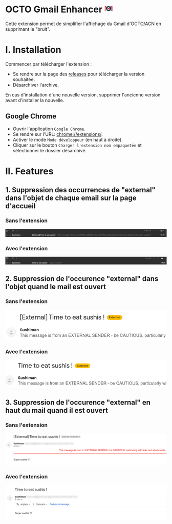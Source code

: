 # OCTO Gmail Enhancer <img src="icon.png" alt="icon" width="25px" />

Cette extension permet de simplifier l'affichage du Gmail d'OCTO/ACN en supprimant le "bruit".

# I. Installation

Commencer par télécharger l'extension :

* Se rendre sur la page des [releases](https://github.com/vnea/octo_gmail_enhancer/releases) pour télécharger la version
  souhaitée.
* Désarchiver l'archive.

En cas d'installation d'une nouvelle version, supprimer l'ancienne version avant d'installer la nouvelle.

## Google Chrome

* Ouvrir l'application `Google Chrome`.
* Se rendre sur l'URL: <chrome://extensions/>.
* Activer le mode `Mode développeur` (en haut à droite).
* Cliquer sur le bouton `Charger l'extension non empaquetée` et sélectionner le dossier désarchivé.

# II. Features

## 1. Suppression des occurrences de "external" dans l'objet de chaque email sur la page d'accueil

### Sans l'extension

![01_mail_object_before](doc/img/01_mail_object_without.png)

### Avec l'extension

![01_mail_object_after](doc/img/01_mail_object_with.png)

## 2. Suppression de l'occurence "external" dans l'objet quand le mail est ouvert

### Sans l'extension

![02_mail_opened_object_without](doc/img/02_mail_opened_object_without.png)

### Avec l'extension

![02_mail_opened_object_with](doc/img/02_mail_opened_object_with.png)

## 3. Suppression de l'occurence "external" en haut du mail quand il est ouvert

### Sans l'extension

![03_mail_opened_external_sender_message_without](doc/img/03_mail_opened_external_sender_message_without.png)

### Avec l'extension

![03_mail_opened_external_sender_message_with](doc/img/03_mail_opened_external_sender_message_with.png)
